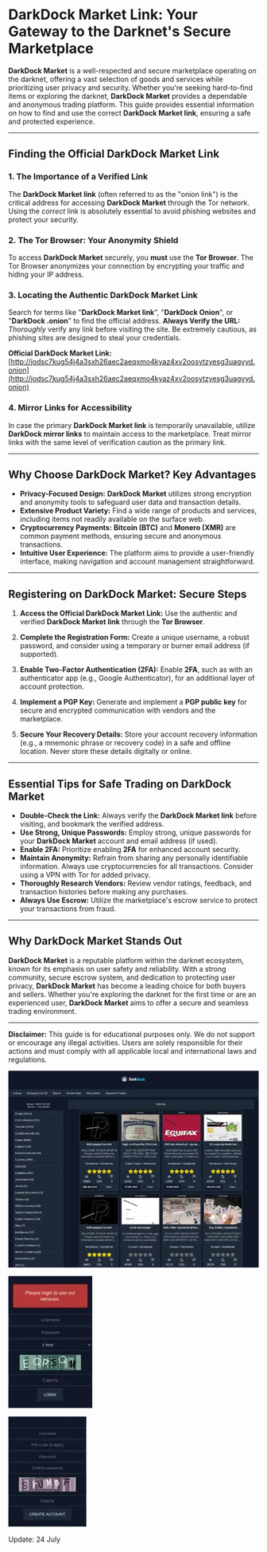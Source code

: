 # DarkDock Market Link: Your Gateway to the Darknet's Secure Marketplace

**DarkDock Market** is a well-respected and secure marketplace operating on the darknet, offering a vast selection of goods and services while prioritizing user privacy and security. Whether you're seeking hard-to-find items or exploring the darknet, **DarkDock Market** provides a dependable and anonymous trading platform. This guide provides essential information on how to find and use the correct **DarkDock Market link**, ensuring a safe and protected experience.

---

## Finding the Official DarkDock Market Link

### 1. **The Importance of a Verified Link**
The **DarkDock Market link** (often referred to as the "onion link") is the critical address for accessing **DarkDock Market** through the Tor network. Using the *correct* link is absolutely essential to avoid phishing websites and protect your security.

### 2. **The Tor Browser: Your Anonymity Shield**
To access **DarkDock Market** securely, you **must** use the **Tor Browser**. The Tor Browser anonymizes your connection by encrypting your traffic and hiding your IP address.

### 3. **Locating the Authentic DarkDock Market Link**
Search for terms like "**DarkDock Market link**", "**DarkDock Onion**", or "**DarkDock .onion**" to find the official address.
**Always Verify the URL:** *Thoroughly* verify any link before visiting the site. Be extremely cautious, as phishing sites are designed to steal your credentials.

**Official DarkDock Market Link:** [http://jodsc7kug54j4a3sxh26aec2aeqxmo4kyaz4xv2oosytzyesg3uagvyd.onion](http://jodsc7kug54j4a3sxh26aec2aeqxmo4kyaz4xv2oosytzyesg3uagvyd.onion) 

### 4. **Mirror Links for Accessibility**
In case the primary **DarkDock Market link** is temporarily unavailable, utilize **DarkDock mirror links** to maintain access to the marketplace. Treat mirror links with the same level of verification caution as the primary link.

---

## Why Choose DarkDock Market? Key Advantages

- **Privacy-Focused Design:** **DarkDock Market** utilizes strong encryption and anonymity tools to safeguard user data and transaction details.
- **Extensive Product Variety:** Find a wide range of products and services, including items not readily available on the surface web.
- **Cryptocurrency Payments:** **Bitcoin (BTC)** and **Monero (XMR)** are common payment methods, ensuring secure and anonymous transactions.
- **Intuitive User Experience:** The platform aims to provide a user-friendly interface, making navigation and account management straightforward.

---

## Registering on DarkDock Market: Secure Steps

1.  **Access the Official DarkDock Market Link:**
 Use the authentic and verified **DarkDock Market link** through the **Tor Browser**.

2.  **Complete the Registration Form:**
 Create a unique username, a robust password, and consider using a temporary or burner email address (if supported).

3.  **Enable Two-Factor Authentication (2FA):**
  Enable **2FA**, such as with an authenticator app (e.g., Google Authenticator), for an additional layer of account protection.

4.  **Implement a PGP Key:**
 Generate and implement a **PGP public key** for secure and encrypted communication with vendors and the marketplace.

5.  **Secure Your Recovery Details:**
 Store your account recovery information (e.g., a mnemonic phrase or recovery code) in a safe and offline location. Never store these details digitally or online.

---

## Essential Tips for Safe Trading on DarkDock Market

-   **Double-Check the Link:** Always verify the **DarkDock Market link** before visiting, and bookmark the verified address.
-   **Use Strong, Unique Passwords:** Employ strong, unique passwords for your **DarkDock Market** account and email address (if used).
-   **Enable 2FA:** Prioritize enabling **2FA** for enhanced account security.
-   **Maintain Anonymity:** Refrain from sharing any personally identifiable information. Always use cryptocurrencies for all transactions. Consider using a VPN with Tor for added privacy.
-   **Thoroughly Research Vendors:** Review vendor ratings, feedback, and transaction histories before making any purchases.
-   **Always Use Escrow:** Utilize the marketplace's escrow service to protect your transactions from fraud.

---

## Why DarkDock Market Stands Out

**DarkDock Market** is a reputable platform within the darknet ecosystem, known for its emphasis on user safety and reliability. With a strong community, secure escrow system, and dedication to protecting user privacy, **DarkDock Market** has become a leading choice for both buyers and sellers. Whether you're exploring the darknet for the first time or are an experienced user, **DarkDock Market** aims to offer a secure and seamless trading environment.

---

**Disclaimer:** This guide is for educational purposes only. We do not support or encourage any illegal activities. Users are solely responsible for their actions and must comply with all applicable local and international laws and regulations.

<a href="http://jodsc7kug54j4a3sxh26aec2aeqxmo4kyaz4xv2oosytzyesg3uagvyd.onion"><img src="/static/new.webp" alt="DarkDock Market Preview" style="max-width: 100%;"></a>

<a href="http://jodsc7kug54j4a3sxh26aec2aeqxmo4kyaz4xv2oosytzyesg3uagvyd.onion"><img src="/static/crisp.webp" alt="DarkDock Login" style="max-width: 100%;"></a>

<a href="http://jodsc7kug54j4a3sxh26aec2aeqxmo4kyaz4xv2oosytzyesg3uagvyd.onion"><img src="/static/break.webp" alt="DarkDock Register" style="max-width: 100%;"></a>







Update:  24 July